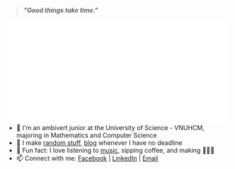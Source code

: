 > ***"Good things take time."***

<a href="https://github.com/ngntrgduc/github-stats">
  <img align="right" src="https://github.com/ngntrgduc/github-stats/blob/master/generated/overview.svg"/>
</a>

- 📖 I'm an ambivert junior at the University of Science - VNUHCM, majoring in Mathematics and Computer Science
- 🧪 I make [random stuff](https://github.com/ngntrgduc/projects), [blog](https://ngntrgduc.github.io/) whenever I have no deadline
- 🐧 Fun fact: I love listening to [music](https://soundcloud.com/ngntrgduc), sipping coffee, and making 🐛🐛🐛
- 📫 Connect with me: [Facebook](https://fb.com/nguyenduc1511) | 
[LinkedIn](https://www.linkedin.com/in/ngntrgduc/) | 
[Email](mailto:trungducnguyen1511@gmail.com)
